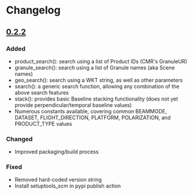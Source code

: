 # Changelog

## [0.2.2](https://github.com/asfadmin/Discovery-asf_search/compare/v0.0.0...v0.2.2)

### Added
- product_search(): search using a list of Product IDs (CMR's GranuleUR)
- granule_search(): search using a list of Granule names (aka Scene names)
- geo_search(): search using a WKT string, as well as other parameters
- search(): a generic search function, allowing any combination of the above search features
- stack(): provides basic Baseline stacking functionality (does not yet provide perpendicular/temporal baseline values)
- Numerous constants available, covering common BEAMMODE, DATASET, FLIGHT_DIRECTION, PLATFORM, POLARIZATION, and PRODUCT_TYPE values

### Changed
- Improved packaging/build process

### Fixed
- Removed hard-coded version string
- Install setuptools_scm in pypi publish action